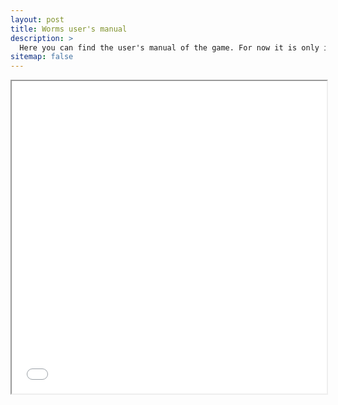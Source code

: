 ```yaml
---
layout: post
title: Worms user's manual
description: >
  Here you can find the user's manual of the game. For now it is only in Spanish.
sitemap: false
---
```


<iframe src="/assets/pdfs/Worms_Manual_usuario_grupo4.pdf" width="100%" height="500px">
</iframe>
